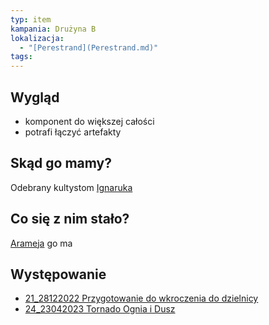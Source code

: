 ```yaml
---
typ: item
kampania: Drużyna B
lokalizacja:
  - "[Perestrand](Perestrand.md)"
tags: 
---
```


## Wygląd

- komponent do większej całości
- potrafi łączyć artefakty

## Skąd go mamy?
Odebrany kultystom [Ignaruka](../bogowie/Ignaruk.md)

## Co się z nim stało?
[Arameja](../postacie%20graczy/Arameja.md) go ma



## Występowanie
- [21_28122022 Przygotowanie do wkroczenia do dzielnicy](../sesje/21_28122022%20Przygotowanie%20do%20wkroczenia%20do%20dzielnicy.md)
- [24_23042023 Tornado Ognia i Dusz](../sesje/24_23042023%20Tornado%20Ognia%20i%20Dusz.md)
